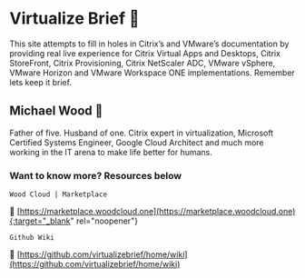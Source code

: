 # Virtualize Brief :briefcase:
This site attempts to fill in holes in Citrix’s and VMware’s documentation by providing real live experience for Citrix Virtual Apps and Desktops, Citrix StoreFront, Citrix Provisioning, Citrix NetScaler ADC, VMware vSphere, VMware Horizon and VMware Workspace ONE implementations. Remember lets keep it brief.

## Michael Wood :runner:
Father of five. Husband of one. Citrix expert in virtualization, Microsoft Certified Systems Engineer, Google Cloud Architect and much more working in the IT arena to make life better for humans.

### Want to know more? Resources below

`Wood Cloud | Marketplace`

:convenience_store: [https://marketplace.woodcloud.one](https://marketplace.woodcloud.one){:target="_blank" rel="noopener"}


`Github Wiki`

:newspaper: [https://github.com/virtualizebrief/home/wiki](https://github.com/virtualizebrief/home/wiki)
